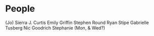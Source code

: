 # People

(Jo) Sierra J. Curtis
Emily Griffin
Stephen Round
Ryan Stipe
Gabrielle Tusberg
Nic Goodrich
Stephanie (Mon, & Wed?)
